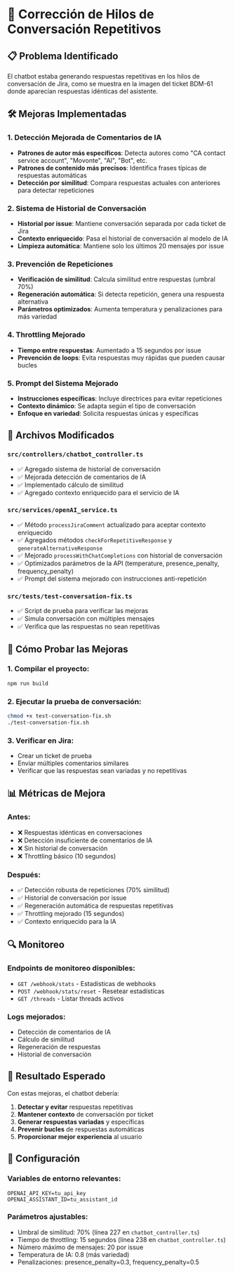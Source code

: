 # 🔧 Corrección de Hilos de Conversación Repetitivos

## 📋 Problema Identificado

El chatbot estaba generando respuestas repetitivas en los hilos de conversación de Jira, como se muestra en la imagen del ticket BDM-61 donde aparecían respuestas idénticas del asistente.

## 🛠️ Mejoras Implementadas

### 1. **Detección Mejorada de Comentarios de IA**
- **Patrones de autor más específicos**: Detecta autores como "CA contact service account", "Movonte", "AI", "Bot", etc.
- **Patrones de contenido más precisos**: Identifica frases típicas de respuestas automáticas
- **Detección por similitud**: Compara respuestas actuales con anteriores para detectar repeticiones

### 2. **Sistema de Historial de Conversación**
- **Historial por issue**: Mantiene conversación separada por cada ticket de Jira
- **Contexto enriquecido**: Pasa el historial de conversación al modelo de IA
- **Limpieza automática**: Mantiene solo los últimos 20 mensajes por issue

### 3. **Prevención de Repeticiones**
- **Verificación de similitud**: Calcula similitud entre respuestas (umbral 70%)
- **Regeneración automática**: Si detecta repetición, genera una respuesta alternativa
- **Parámetros optimizados**: Aumenta temperatura y penalizaciones para más variedad

### 4. **Throttling Mejorado**
- **Tiempo entre respuestas**: Aumentado a 15 segundos por issue
- **Prevención de loops**: Evita respuestas muy rápidas que pueden causar bucles

### 5. **Prompt del Sistema Mejorado**
- **Instrucciones específicas**: Incluye directrices para evitar repeticiones
- **Contexto dinámico**: Se adapta según el tipo de conversación
- **Enfoque en variedad**: Solicita respuestas únicas y específicas

## 📁 Archivos Modificados

### `src/controllers/chatbot_controller.ts`
- ✅ Agregado sistema de historial de conversación
- ✅ Mejorada detección de comentarios de IA
- ✅ Implementado cálculo de similitud
- ✅ Agregado contexto enriquecido para el servicio de IA

### `src/services/openAI_service.ts`
- ✅ Método `processJiraComment` actualizado para aceptar contexto enriquecido
- ✅ Agregados métodos `checkForRepetitiveResponse` y `generateAlternativeResponse`
- ✅ Mejorado `processWithChatCompletions` con historial de conversación
- ✅ Optimizados parámetros de la API (temperature, presence_penalty, frequency_penalty)
- ✅ Prompt del sistema mejorado con instrucciones anti-repetición

### `src/tests/test-conversation-fix.ts`
- ✅ Script de prueba para verificar las mejoras
- ✅ Simula conversación con múltiples mensajes
- ✅ Verifica que las respuestas no sean repetitivas

## 🚀 Cómo Probar las Mejoras

### 1. Compilar el proyecto:
```bash
npm run build
```

### 2. Ejecutar la prueba de conversación:
```bash
chmod +x test-conversation-fix.sh
./test-conversation-fix.sh
```

### 3. Verificar en Jira:
- Crear un ticket de prueba
- Enviar múltiples comentarios similares
- Verificar que las respuestas sean variadas y no repetitivas

## 📊 Métricas de Mejora

### Antes:
- ❌ Respuestas idénticas en conversaciones
- ❌ Detección insuficiente de comentarios de IA
- ❌ Sin historial de conversación
- ❌ Throttling básico (10 segundos)

### Después:
- ✅ Detección robusta de repeticiones (70% similitud)
- ✅ Historial de conversación por issue
- ✅ Regeneración automática de respuestas repetitivas
- ✅ Throttling mejorado (15 segundos)
- ✅ Contexto enriquecido para la IA

## 🔍 Monitoreo

### Endpoints de monitoreo disponibles:
- `GET /webhook/stats` - Estadísticas de webhooks
- `POST /webhook/stats/reset` - Resetear estadísticas
- `GET /threads` - Listar threads activos

### Logs mejorados:
- Detección de comentarios de IA
- Cálculo de similitud
- Regeneración de respuestas
- Historial de conversación

## 🎯 Resultado Esperado

Con estas mejoras, el chatbot debería:
1. **Detectar y evitar** respuestas repetitivas
2. **Mantener contexto** de conversación por ticket
3. **Generar respuestas variadas** y específicas
4. **Prevenir bucles** de respuestas automáticas
5. **Proporcionar mejor experiencia** al usuario

## 🔧 Configuración

### Variables de entorno relevantes:
```env
OPENAI_API_KEY=tu_api_key
OPENAI_ASSISTANT_ID=tu_assistant_id
```

### Parámetros ajustables:
- Umbral de similitud: 70% (línea 227 en `chatbot_controller.ts`)
- Tiempo de throttling: 15 segundos (línea 238 en `chatbot_controller.ts`)
- Número máximo de mensajes: 20 por issue
- Temperatura de IA: 0.8 (más variedad)
- Penalizaciones: presence_penalty=0.3, frequency_penalty=0.5
